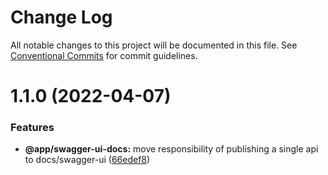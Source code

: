 # Change Log

All notable changes to this project will be documented in this file.
See [Conventional Commits](https://conventionalcommits.org) for commit guidelines.

# 1.1.0 (2022-04-07)


### Features

* **@app/swagger-ui-docs:** move responsibility of publishing a single api to docs/swagger-ui ([66edef8](https://github.com/cjuega/typescript-fullstack-skeleton/commit/66edef854bd505ad6172c48711b355d794214f90))
